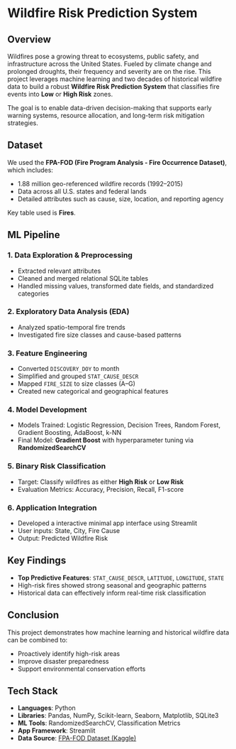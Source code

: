 # Wildfire Risk Prediction System

## Overview

Wildfires pose a growing threat to ecosystems, public safety, and infrastructure across the United States. Fueled by climate change and prolonged droughts, their frequency and severity are on the rise. This project leverages machine learning and two decades of historical wildfire data to build a robust **Wildfire Risk Prediction System** that classifies fire events into **Low** or **High Risk** zones.

The goal is to enable data-driven decision-making that supports early warning systems, resource allocation, and long-term risk mitigation strategies.


## Dataset

We used the **FPA-FOD (Fire Program Analysis - Fire Occurrence Dataset)**, which includes:
- 1.88 million geo-referenced wildfire records (1992–2015)
- Data across all U.S. states and federal lands
- Detailed attributes such as cause, size, location, and reporting agency

Key table used is **Fires**.


## ML Pipeline

### 1. **Data Exploration & Preprocessing**
- Extracted relevant attributes
- Cleaned and merged relational SQLite tables
- Handled missing values, transformed date fields, and standardized categories

### 2. **Exploratory Data Analysis (EDA)**
- Analyzed spatio-temporal fire trends
- Investigated fire size classes and cause-based patterns

### 3. **Feature Engineering**
- Converted `DISCOVERY_DOY` to month
- Simplified and grouped `STAT_CAUSE_DESCR`
- Mapped `FIRE_SIZE` to size classes (A–G)
- Created new categorical and geographical features

### 4. **Model Development**
- Models Trained: Logistic Regression, Decision Trees, Random Forest, Gradient Boosting, AdaBoost, k-NN
- Final Model: **Gradient Boost** with hyperparameter tuning via **RandomizedSearchCV**

### 5. **Binary Risk Classification**
- Target: Classify wildfires as either **High Risk** or **Low Risk**
- Evaluation Metrics: Accuracy, Precision, Recall, F1-score

### 6. **Application Integration**
- Developed a interactive minimal app interface using Streamlit
- User inputs: State, City, Fire Cause
- Output: Predicted Wildfire Risk


## Key Findings

- **Top Predictive Features**: `STAT_CAUSE_DESCR`, `LATITUDE`, `LONGITUDE`, `STATE`
- High-risk fires showed strong seasonal and geographic patterns
- Historical data can effectively inform real-time risk classification


## Conclusion

This project demonstrates how machine learning and historical wildfire data can be combined to:
- Proactively identify high-risk areas
- Improve disaster preparedness
- Support environmental conservation efforts


## Tech Stack

- **Languages**: Python
- **Libraries**: Pandas, NumPy, Scikit-learn, Seaborn, Matplotlib, SQLite3
- **ML Tools**: RandomizedSearchCV, Classification Metrics
- **App Framework**: Streamlit
- **Data Source**: [FPA-FOD Dataset (Kaggle)](https://www.kaggle.com/datasets/)
